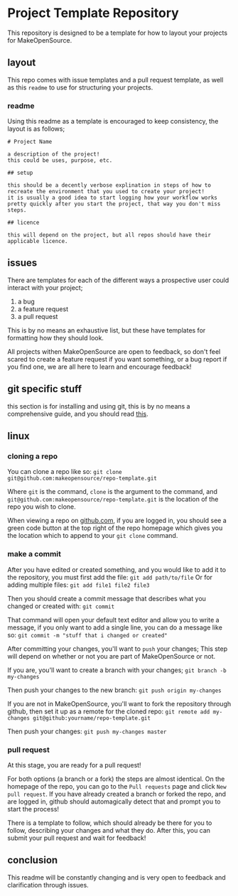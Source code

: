 # Project Template Repository

This repository is designed to be a template for how to layout your projects for MakeOpenSource.

## layout

This repo comes with issue templates and a pull request template, as well as this `readme` to use for structuring your projects.

### readme

Using this readme as a template is encouraged to keep consistency, the layout is as follows;

```
# Project Name

a description of the project!
this could be uses, purpose, etc.

## setup

this should be a decently verbose explination in steps of how to recreate the environment that you used to create your project!
it is usually a good idea to start logging how your workflow works pretty quickly after you start the project, that way you don't miss steps.

## licence

this will depend on the project, but all repos should have their applicable licence.
```

## issues

There are templates for each of the different ways a prospective user could interact with your project;

1. a bug
2. a feature request
3. a pull request

This is by no means an exhaustive list, but these have templates for formatting how they should look.

All projects withen MakeOpenSource are open to feedback, so don't feel scared to create a feature request if you want something, or a bug report if you find one, we are all here to learn and encourage feedback!

## git specific stuff

this section is for installing and using git, this is by no means a comprehensive guide, and you should read [this](https://git-scm.com/).

## linux

### cloning a repo

You can clone a repo like so:
`git clone git@github.com:makeopensource/repo-template.git`

Where `git` is the command, `clone` is the argument to the command, and `git@github.com:makeopensource/repo-template.git` is the location of the repo you wish to clone.

When viewing a repo on [github.com](https://github.com), if you are logged in, you should see a green code button at the top right of the repo homepage which gives you the location which to append to your `git clone` command.

### make a commit

After you have edited or created something, and you would like to add it to the repository, you must first add the file:
`git add path/to/file`
Or for adding multiple files: 
`git add file1 file2 file3`

Then you should create a commit message that describes what you changed or created with:
`git commit`

That command will open your default text editor and allow you to write a message, if you only want to add a single line, you can do a message like so:
`git commit -m "stuff that i changed or created"`

After committing your changes, you'll want to `push` your changes;
This step will depend on whether or not you are part of MakeOpenSource or not.

If you are, you'll want to create a branch with your changes;
`git branch -b my-changes`

Then push your changes to the new branch:
`git push origin my-changes`

If you are not in MakeOpenSource, you'll want to fork the repository through github, then set it up as a remote for the cloned repo:
`git remote add my-changes git@github:yourname/repo-template.git`

Then push your changes:
`git push my-changes master`

### pull request

At this stage, you are ready for a pull request!

For both options (a branch or a fork) the steps are almost identical.
On the homepage of the repo, you can go to the `Pull requests` page and click `New pull request`.
If you have already created a branch or forked the repo, and are logged in, github should automagically detect that and prompt you to start the process!

There is a template to follow, which should already be there for you to follow, describing your changes and what they do.
After this, you can submit your pull request and wait for feedback!

## conclusion

This readme will be constantly changing and is very open to feedback and clarification through issues.
